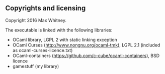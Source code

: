 Copyrights and licensing
------------------------

Copyright 2016 Max Whitney.

The executable is linked with the following libraries:

- OCaml library, LGPL 2 with static linking exception
- OCaml Curses (http://www.nongnu.org/ocaml-tmk), LGPL 2.1 (included as ocaml-curses-licence.txt)
- OCaml-containers (https://github.com/c-cube/ocaml-containers), BSD licence
- gamestuff (my library)
